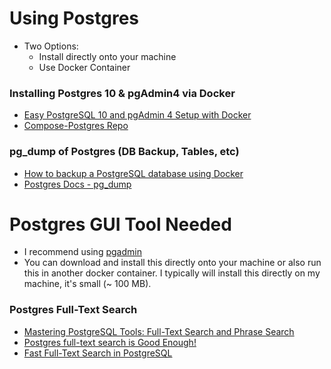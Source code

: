# Using Postgres
- Two Options:
    - Install directly onto your machine
    - Use Docker Container
    
### Installing Postgres 10 & pgAdmin4 via Docker
- [Easy PostgreSQL 10 and pgAdmin 4 Setup with Docker](https://info.crunchydata.com/blog/easy-postgresql-10-and-pgadmin-4-setup-with-docker)
- [Compose-Postgres Repo](https://github.com/khezen/compose-postgres)

### pg_dump of Postgres (DB Backup, Tables, etc)
- [How to backup a PostgreSQL database using Docker](https://devopsheaven.com/postgresql/pg_dump/databases/docker/backup/2017/09/10/backup-postgresql-database-using-docker.html)
- [Postgres Docs - pg_dump](https://www.postgresql.org/docs/current/app-pgdump.html)

# Postgres GUI Tool Needed
- I recommend using [pgadmin](https://www.pgadmin.org/)
- You can download and install this directly onto your machine or also run this in another docker container. I typically will install this directly on my machine, it's small (~ 100 MB).


### Postgres Full-Text Search
- [Mastering PostgreSQL Tools: Full-Text Search and Phrase Search](https://www.compose.com/articles/mastering-postgresql-tools-full-text-search-and-phrase-search/)
- [Postgres full-text search is Good Enough!](http://rachbelaid.com/postgres-full-text-search-is-good-enough/)
- [Fast Full-Text Search in PostgreSQL](https://austingwalters.com/fast-full-text-search-in-postgresql/)
